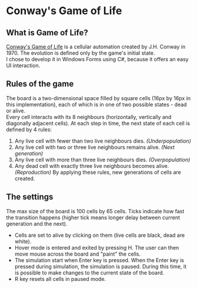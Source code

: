 # Conway's Game of Life

## What is Game of Life?
[Conway's Game of Life](https://en.wikipedia.org/wiki/Conway%27s_Game_of_Life) is a cellular automation created by J.H. Conway in 1970.
The evolution is defined only by the game's initial state.\
I chose to develop it in Windows Forms using C#, because it offers an easy UI interaction.

## Rules of the game
The board is a two-dimensional space filled by square cells (16px by 16px in this implementation), each of which is in one of
two possible states - dead or alive.\
Every cell interacts with its 8 neighbours (horizontally, vertically and diagonally adjacent cells). At each step in time,
 the next state of each cell is defined by 4 rules:
 1. Any live cell with fewer than two live neighbours dies. *(Underpopulation)*
 2. Any live cell with two or three live neighbours remains alive. *(Next generation)*
 3. Any live cell with more than three live neighbours dies. *(Overpopulation)*
 4. Any dead cell with exactly three live neighbours becomes alive. *(Reproduction)*
By applying these rules, new generations of cells are created.

## The settings
The max size of the board is 100 cells by 65 cells. Ticks indicate how fast the transition happens (higher tick means longer delay between
current generation and the next).
- Cells are set to alive by clicking on them (live cells are black, dead are white).
- Hover mode is entered and exited by pressing H. The user can then move mouse across the board and "paint" the cells.
- The simulation start when Enter key is pressed. When the Enter key is pressed during simulation, the simulation is paused. 
During this time, it is possible to make changes to the current state of the board.
- R key resets all cells in paused mode.
